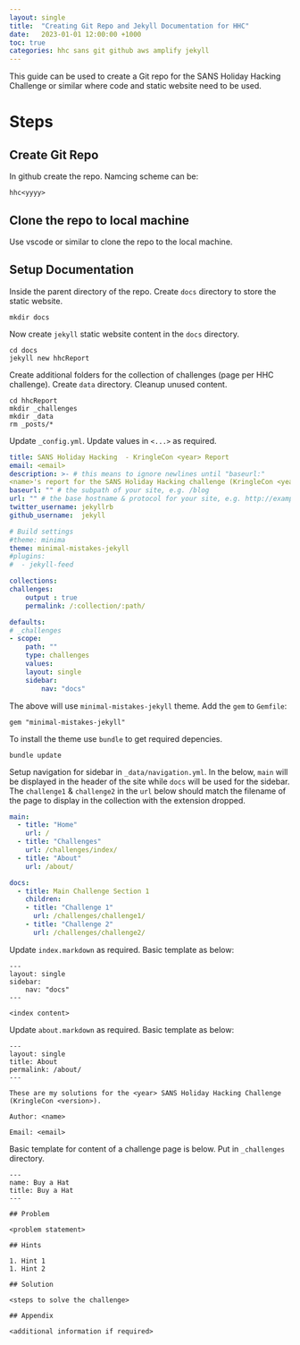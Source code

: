 ```yaml
---
layout: single
title:  "Creating Git Repo and Jekyll Documentation for HHC"
date:   2023-01-01 12:00:00 +1000
toc: true
categories: hhc sans git github aws amplify jekyll
---
```


This guide can be used to create a Git repo for the SANS Holiday Hacking Challenge or similar where code and static website need to be used.

# Steps

## Create Git Repo

In github create the repo.  Namcing scheme can be:

    hhc<yyyy>

## Clone the repo to local machine

Use vscode or similar to clone the repo to the local machine.

## Setup Documentation

Inside the parent directory of the repo.  Create `docs` directory to store the static website.

    mkdir docs

Now create `jekyll` static website content in the `docs` directory.

    cd docs
    jekyll new hhcReport

Create additional folders for the collection of challenges (page per HHC challenge).  Create `data` directory.  Cleanup unused content.

    cd hhcReport
    mkdir _challenges
    mkdir _data
    rm _posts/*

Update `_config.yml`.  Update values in `<...>` as required.

```yml
title: SANS Holiday Hacking  - KringleCon <year> Report
email: <email>
description: >- # this means to ignore newlines until "baseurl:"
<name>'s report for the SANS Holiday Hacking challenge (KringleCon <year>).
baseurl: "" # the subpath of your site, e.g. /blog
url: "" # the base hostname & protocol for your site, e.g. http://example.com
twitter_username: jekyllrb
github_username:  jekyll

# Build settings
#theme: minima
theme: minimal-mistakes-jekyll
#plugins:
#  - jekyll-feed

collections:
challenges:
    output : true
    permalink: /:collection/:path/

defaults:
# _challenges
- scope:
    path: ""
    type: challenges
    values:
    layout: single
    sidebar:
        nav: "docs"
```

The above will use `minimal-mistakes-jekyll` theme.  Add the `gem` to `Gemfile`:

    gem "minimal-mistakes-jekyll"

 To install the theme use `bundle` to get required depencies.

    bundle update    

Setup navigation for sidebar in `_data/navigation.yml`.  In the below, `main` will be displayed in the header of the site while `docs` will be used for the sidebar.  The `challenge1` & `challenge2` in the `url` below should match the filename of the page to display in the collection with the extension dropped.

```yml
main:
  - title: "Home"
    url: /
  - title: "Challenges"
    url: /challenges/index/
  - title: "About"
    url: /about/

docs:
  - title: Main Challenge Section 1
    children:
    - title: "Challenge 1"
      url: /challenges/challenge1/
    - title: "Challenge 2"
      url: /challenges/challenge2/
```

Update `index.markdown` as required.  Basic template as below:

    ---
    layout: single    
    sidebar: 
        nav: "docs"
    ---

    <index content>

Update `about.markdown` as required.  Basic template as below:

    ---
    layout: single
    title: About
    permalink: /about/
    ---

    These are my solutions for the <year> SANS Holiday Hacking Challenge (KringleCon <version>).

    Author: <name>

    Email: <email>




Basic template for content of a challenge page is below.  Put in `_challenges` directory.

    ---
    name: Buy a Hat
    title: Buy a Hat
    ---

    ## Problem

    <problem statement>

    ## Hints

    1. Hint 1
    1. Hint 2

    ## Solution

    <steps to solve the challenge>

    ## Appendix

    <additional information if required>